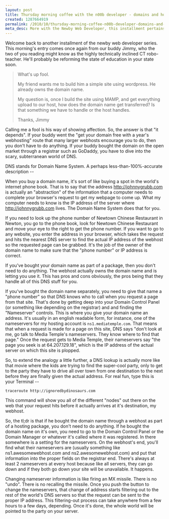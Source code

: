 ```yaml
--- 
layout: post
title: Thursday morning coffee with the n00b developer - domains and hosting
created: 1287664919
permalink: /2010/10/thursday-morning-coffee-n00b-developer-domains-and-hosting
meta_desc: More with the Newby Web Developer, this installment pertains to some of the basics concerning the dark and mysterious world of the Domain Name System, or DNS.
---
```

Welcome back to another installment of the newby web developer series.  This morning's entry comes once again from our buddy Jimmy, who the two of you reading might know as the highly technically inclined CT robo-teacher.  He'll probably be reforming the state of education in your state soon.  

<blockquote>What's up fool.

My friend wants me to build him a simple site using wordpress. He already owns the domain name.

My question is, once I build the site using MAMP, and get everything upload to our host, how does the domain name get transferred? Is that something we have to handle or the host handles.

Thanks,
Jimmy</blockquote>

Calling me a fool is his way of showing affection.  So, the answer is that "it depends".  If your buddy went the "get your domain free with a year's webhosting" route that many larger webhosts encourage you to do, then you don't have to do anything.  If your buddy bought the domain on the open market through a registrar such as GoDaddy, you have to dive into the scary, subterranean world of DNS.

DNS stands for Domain Name System.  A perhaps less-than-100%-accurate description --

When you buy a domain name, it's sort of like buying a spot in the world's internet phone book.  That is to say that the address <a href="http://johnnygrubb.com/">http://johnnygrubb.com</a> is actually an "abstraction" of the information that a computer needs to complete your browser's request to get my webpage to come up.  What my computer needs to know is the IP address of the server where http://johnnygrubb.com lives.  The Domain Name System does that for you.  

If you need to look up the phone number of Newtown Chinese Restaurant in Newton, you go to the phone book, look for Newtown Chinese Restaurant and move your eye to the right to get the phone number.  If you want to go to any website, you enter the address in your browser, which takes the request and hits the nearest DNS server to find the actual IP address of the webhost so the requested page can be grabbed.  It's the job of the owner of the domain name to make sure that the "phone number" or IP address is correct.

If you've bought your domain name as part of a package, then you don't need to do anything.  The webhost actually owns the domain name and is letting you use it.  This has pros and cons obviously, the pros being that they handle all of this DNS stuff for you.  

If you've bought the domain name separately, you need to give that name a "phone number" so that DNS knows who to call when you request a page from that site.  That's done by getting deep into your Domain Control Panel (or something like depending on the registrar) and and finding the "Nameserver" controls.  This is where you give your domain name an address.  It's usually in an english readable form, for instance, one of the nameservers for my hosting account is `ns1.mediatemple.com`.  That means that when a request is made for a page on this site, DNS says "don't look at me, go talk to Media Temple's nameservers.  They know where to find that page."  Once the request gets to Media Temple, their nameservers say "the page you seek is at 64.207.129.18", which is the IP address of the actual server on which this site is plopped.

So, to extend the analogy a little further, a DNS lookup is actually more like that movie where the kids are trying to find the super-cool party, only to get to the party they have to drive all over town from one destination to the next before they are finally given the actual address.  For real fun, type this is your Terminal --

`traceroute http://ignoredbydinosaurs.com`

This command will show you all of the different "nodes" out there on the web that your request hits before it actually arrives at it's destination, my webhost.

So, the tl;dr is that if he bought the domain name through a webhost as part of a hosting package, you don't need to do anything.  If he bought the domain name on it's own, you need to go to the Domain Control Panel or the Domain Manager or whatever it's called where it was registered.  In there somewhere is a setting for the nameservers.  On the webhost's end, you'll find what their nameservers are (usually something like ns1.awesomewebhost.com and ns2.awesomewebhost.com) and put that information into the proper fields on the registrar end.  There's always at least 2 nameservers at every host because like all servers, they can go down and if they both go down your site will be unavailable.  It happens.

Changing nameserver information is like firing an MX missile.  There is no "undo".  There is no recalling the missile.  Once you push the button to change the nameservers, that change of address starts filtering out to the rest of the world's DNS servers so that the request can be sent to the proper IP address.  This filtering-out process can take anywhere from a few hours to a few days, depending.  Once it's done, the whole world will be pointed to the party on your server.
